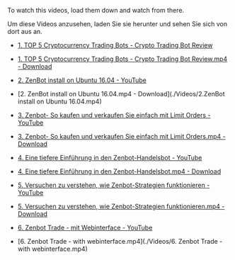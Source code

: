 To watch this videos, load them down and watch from there.

Um diese Videos anzusehen, laden Sie sie herunter und sehen Sie sich von dort aus an.


- [1. TOP 5 Cryptocurrency Trading Bots - Crypto Trading Bot Review](https://youtu.be/48-aTzv1_5Q)
- [1. TOP 5 Cryptocurrency Trading Bots - Crypto Trading Bot Review.mp4 - Download](./Videos/1.TOP_5_Cryptocurrency_Trading_Bots_-_Crypto_Trading_Bot_Review.mp4)

- [2. ZenBot install on Ubuntu 16.04 - YouTube](https://youtu.be/BEhU55W9pBI)
- [2. ZenBot install on Ubuntu 16.04.mp4 - Download](./Videos/2.ZenBot install on Ubuntu 16.04.mp4)

- [3. Zenbot- So kaufen und verkaufen Sie einfach mit Limit Orders - YouTube](https://youtu.be/WeA7q67Jt1k)
- [3. Zenbot- So kaufen und verkaufen Sie einfach mit Limit Orders.mp4 - Download](./Videos/3.Zenbot_How_to_simply_Buy_and_Sell_with_limit_orders-YouTube.mp4)

- [4. Eine tiefere Einf&uuml;hrung in den Zenbot-Handelsbot - YouTube](https://youtu.be/wmtFmxc0dOM)
- [4. Eine tiefere Einf&uuml;hrung in den Zenbot-Handelsbot.mp4 - Download](./Videos/4.A_deeper_introduction_to_Zenbot_trading_bot-YouTube.mp4)

- [5. Versuchen zu verstehen, wie Zenbot-Strategien funktionieren - YouTube](https://youtu.be/zdxWANfCbU4)
- [5. Versuchen zu verstehen, wie Zenbot-Strategien funktionieren.mp4 - Download](./Videos/5.Trying_to_understand_how_Zenbot_strategies_are_working-YouTube.mp4)

- [6. Zenbot Trade - mit Webinterface - YouTube](https://youtu.be/39FwIhHp20k)
- [6. Zenbot Trade - with webinterface.mp4](./Videos/6. Zenbot Trade - with webinterface.mp4)




